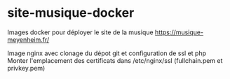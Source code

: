 # site-musique-docker
Images docker pour déployer le site de la musique https://musique-meyenheim.fr/

Image nginx avec clonage du dépot git et configuration de ssl et php
Monter l'emplacement des certificats dans /etc/nginx/ssl (fullchain.pem et privkey.pem)
